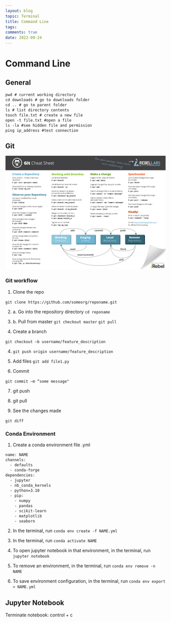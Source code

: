 ```yaml
---
layout: blog
topic: Terminal
title: Command Line
tags: 
comments: true
date: 2022-09-24
---
```


# Command Line

## General

```shell
pwd # current working directory
cd downloads # go to downloads folder
cd .. # go to parent folder
ls # list directory contents
touch file.txt # create a new file
open -t file.txt #open a file 
ls -la #see hidden file and permission
ping ip_address #test connection
```

## Git

![](/assets/2022-09-28-01-45-43.png)

### Git workflow

1. Clone the repo

```git clone https://github.com/someorg/reponame.git```

2. a. Go into the repository directory
```cd reponame```

2. b. Pull from master
```git checkout master```
```git pull```

3. Create a branch

```git checkout –b username/feature_description```

4. ```git push origin username/feature_description```

5. Add files
```git add file1.py```

6. Commit 

```git commit –m “some message"```

7. git push

8. git pull

9. See the changes made

```git diff```





### Conda Environment

1. Create a conda environment file .yml

```
name: NAME
channels:
  - defaults
  - conda-forge
dependencies:
  - jupyter
  - nb_conda_kernels
  - python=3.10
  - pip:
    - numpy
    - pandas
    - scikit-learn
    - matplotlib
    - seaborn
```

2. In the terminal, run ```conda env create -f NAME.yml```

3. In the terminal, run ```conda activate NAME```

4. To open jupyter notebook in that environment, in the terminal, run ```jupyter notebook```

5. To remove an environment, in the terminal, run ```conda env remove -n NAME```

6. To save environment configuration, in the terminal, run ```conda env export > NAME.yml```

## Jupyter Notebook

Terminate notebook: control + c

